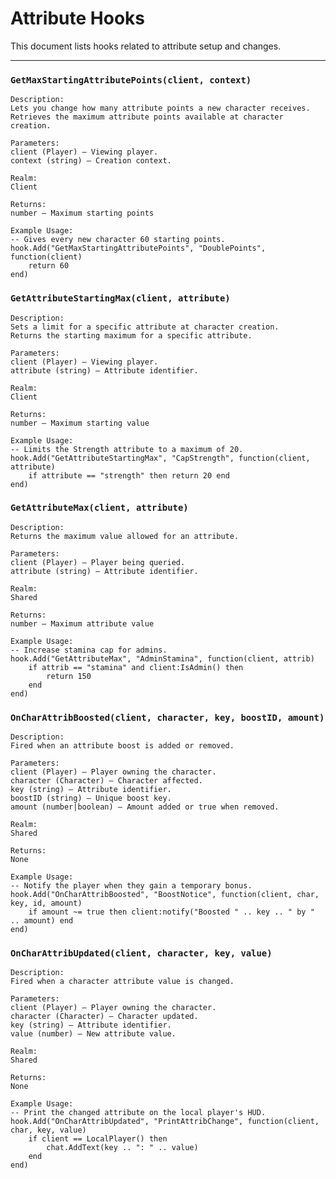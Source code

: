 # Attribute Hooks

This document lists hooks related to attribute setup and changes.

---

### `GetMaxStartingAttributePoints(client, context)`


    Description:
    Lets you change how many attribute points a new character receives.
    Retrieves the maximum attribute points available at character creation.

    Parameters:
    client (Player) – Viewing player.
    context (string) – Creation context.

    Realm:
    Client

    Returns:
    number – Maximum starting points

    Example Usage:
    -- Gives every new character 60 starting points.
    hook.Add("GetMaxStartingAttributePoints", "DoublePoints", function(client)
        return 60
    end)

### `GetAttributeStartingMax(client, attribute)`


    Description:
    Sets a limit for a specific attribute at character creation.
    Returns the starting maximum for a specific attribute.

    Parameters:
    client (Player) – Viewing player.
    attribute (string) – Attribute identifier.

    Realm:
    Client

    Returns:
    number – Maximum starting value

    Example Usage:
    -- Limits the Strength attribute to a maximum of 20.
    hook.Add("GetAttributeStartingMax", "CapStrength", function(client, attribute)
        if attribute == "strength" then return 20 end
    end)

### `GetAttributeMax(client, attribute)`


    Description:
    Returns the maximum value allowed for an attribute.

    Parameters:
    client (Player) – Player being queried.
    attribute (string) – Attribute identifier.

    Realm:
    Shared

    Returns:
    number – Maximum attribute value

    Example Usage:
    -- Increase stamina cap for admins.
    hook.Add("GetAttributeMax", "AdminStamina", function(client, attrib)
        if attrib == "stamina" and client:IsAdmin() then
            return 150
        end
    end)

### `OnCharAttribBoosted(client, character, key, boostID, amount)`


    Description:
    Fired when an attribute boost is added or removed.

    Parameters:
    client (Player) – Player owning the character.
    character (Character) – Character affected.
    key (string) – Attribute identifier.
    boostID (string) – Unique boost key.
    amount (number|boolean) – Amount added or true when removed.

    Realm:
    Shared

    Returns:
    None

    Example Usage:
    -- Notify the player when they gain a temporary bonus.
    hook.Add("OnCharAttribBoosted", "BoostNotice", function(client, char, key, id, amount)
        if amount ~= true then client:notify("Boosted " .. key .. " by " .. amount) end
    end)

### `OnCharAttribUpdated(client, character, key, value)`


    Description:
    Fired when a character attribute value is changed.

    Parameters:
    client (Player) – Player owning the character.
    character (Character) – Character updated.
    key (string) – Attribute identifier.
    value (number) – New attribute value.

    Realm:
    Shared

    Returns:
    None

    Example Usage:
    -- Print the changed attribute on the local player's HUD.
    hook.Add("OnCharAttribUpdated", "PrintAttribChange", function(client, char, key, value)
        if client == LocalPlayer() then
            chat.AddText(key .. ": " .. value)
        end
    end)
